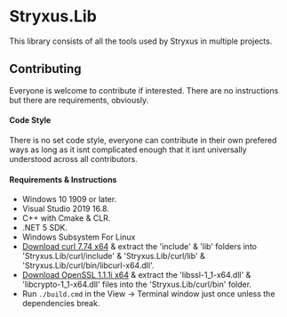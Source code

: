 # Stryxus.Lib
This library consists of all the tools used by Stryxus in multiple projects.

## Contributing
Everyone is welcome to contribute if interested. There are no instructions but there are requirements, obviously.

#### Code Style
There is no set code style, everyone can contribute in their own prefered ways as long as it isnt complicated enough that it isnt universally understood across all contributors.

#### Requirements & Instructions
- Windows 10 1909 or later.
- Visual Studio 2019 16.8.
- C++ with Cmake & CLR.
- .NET 5 SDK.
- Windows Subsystem For Linux
- [Download curl 7.74 x64](https://curl.se/windows/) & extract the 'include' & 'lib' folders into 'Stryxus.Lib/curl/include' & 'Stryxus.Lib/curl/lib' & 'Stryxus.Lib/curl/bin/libcurl-x64.dll'.
- [Download OpenSSL 1.1.1i x64](https://curl.se/windows/) & extract the 'libssl-1_1-x64.dll' & 'libcrypto-1_1-x64.dll' files into the 'Stryxus.Lib/curl/bin' folder.
- Run ```./build.cmd``` in the View -> Terminal window just once unless the dependencies break.
